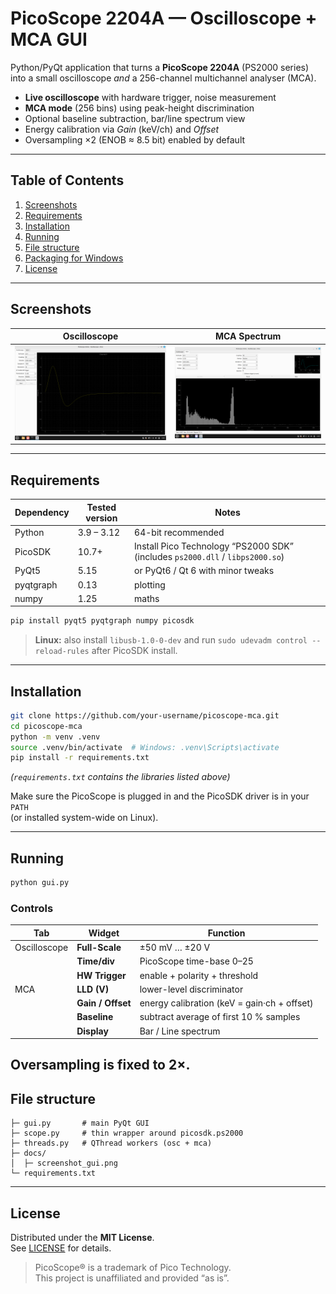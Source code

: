 # PicoScope 2204A — Oscilloscope + MCA GUI

Python/PyQt application that turns a **PicoScope 2204A** (PS2000 series)  
into a small oscilloscope *and* a 256-channel multichannel analyser (MCA).

* **Live oscilloscope** with hardware trigger, noise measurement  
* **MCA mode** (256 bins) using peak-height discrimination  
* Optional baseline subtraction, bar/line spectrum view  
* Energy calibration via *Gain* (keV/ch) and *Offset*  
* Oversampling ×2 (ENOB ≈ 8.5 bit) enabled by default  

---

## Table of Contents
1. [Screenshots](#screenshots)
2. [Requirements](#requirements)
3. [Installation](#installation)
4. [Running](#running)
5. [File structure](#file-structure)
6. [Packaging for Windows](#packaging-for-windows)
7. [License](#license)

---

## Screenshots

| Oscilloscope | MCA Spectrum |
|--------------|--------------|
| <img src="docs/screenshot_osc.png" width="340"> | <img src="docs/screenshot_mca.png" width="340"> |

---

## Requirements

| Dependency | Tested version | Notes |
|------------|---------------|-------|
| Python     | 3.9 – 3.12 | 64-bit recommended |
| PicoSDK    | 10.7+ | Install Pico Technology “PS2000 SDK” (includes `ps2000.dll` / `libps2000.so`) |
| PyQt5      | 5.15 | or PyQt6 / Qt 6 with minor tweaks |
| pyqtgraph  | 0.13 | plotting |
| numpy      | 1.25 | maths |

```bash
pip install pyqt5 pyqtgraph numpy picosdk
```

> **Linux:** also install `libusb-1.0-0-dev` and run `sudo udevadm control --reload-rules` after PicoSDK install.

---

## Installation

```bash
git clone https://github.com/your-username/picoscope-mca.git
cd picoscope-mca
python -m venv .venv
source .venv/bin/activate  # Windows: .venv\Scripts\activate
pip install -r requirements.txt
```

*(`requirements.txt` contains the libraries listed above)*

Make sure the PicoScope is plugged in and the PicoSDK driver is in your `PATH`  
(or installed system-wide on Linux).

---

## Running

```bash
python gui.py
```

### Controls

| Tab | Widget | Function |
|-----|--------|----------|
| Oscilloscope | **Full-Scale** | ±50 mV … ±20 V |
|     | **Time/div** | PicoScope time-base 0–25 |
|     | **HW Trigger** | enable + polarity + threshold |
| MCA | **LLD (V)** | lower-level discriminator |
|     | **Gain / Offset** | energy calibration (keV = gain·ch + offset) |
|     | **Baseline** | subtract average of first 10 % samples |
|     | **Display** | Bar / Line spectrum |

Oversampling is fixed to **2×**.
---

## File structure

```
├─ gui.py       # main PyQt GUI
├─ scope.py     # thin wrapper around picosdk.ps2000
├─ threads.py   # QThread workers (osc + mca)
├─ docs/
│  ├─ screenshot_gui.png
└─ requirements.txt
```

---


## License

Distributed under the **MIT License**.  
See [LICENSE](LICENSE) for details.

> PicoScope® is a trademark of Pico Technology.  
> This project is unaffiliated and provided “as is”.
